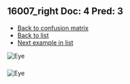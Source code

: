 ## 16007_right Doc: 4 Pred: 3
- [Back to confusion matrix](https://github.com/juliandewit/kaggle_retinopathy/blob/master/matrix.md)
- [Back to list](https://github.com/juliandewit/kaggle_retinopathy/blob/master/lists/43/list.md)
- [Next example in list](https://github.com/juliandewit/kaggle_retinopathy/blob/master/lists/43/16/16802_left.md)

![Eye](https://retinopaty.blob.core.windows.net/size1024/16007_right_4.jpeg)

### 

![Eye]()
